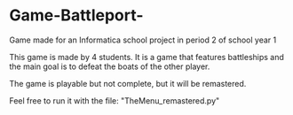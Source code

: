 # Game-Battleport-
Game made for an Informatica school project in period 2 of school year 1

This game is made by 4 students. It is a game that features battleships and the main goal is to defeat the boats of the other player.

The game is playable but not complete, but it will be remastered.

Feel free to run it with the file: "TheMenu_remastered.py"
